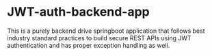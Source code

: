 # JWT-auth-backend-app

This is a purely backend drive springboot application that follows best industry standard practices to build secure REST APIs using JWT authentication and has proper exception handling as well.
